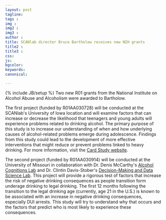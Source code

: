 ```yaml
---
layout: post
tagline: 
tags : 
img : 
img2 : 
img3 : 
author : 
title: SCANlab director Bruce Bartholow receives new NIH grants
title2 : 
title3 : 
css: 
js: 
bgcolor: 
keywords: 
canonical:

---
```

{% include JB/setup %}
Two new R01 grants from the National Institute on Alcohol Abuse and Alcoholism were awarded to Bartholow. 

The first project (funded by R01AA030728) will be conducted at the SCANlab's University of Iowa location and will examine factors that can increase or decrease the likelihood that teenagers and young adults will experience problems related to drinking alcohol.  The primary purpose of this study is to increase our understanding of when and how underlying causes of alcohol-related problems emerge during adolescence.  Findings from this study could lead to the development of more effective interventions that might reduce or prevent problems linked to heavy drinking.  For more information, visit the [Card Study website](https://www.scanlab.page/card).

The second project (funded by R01AA030914) will be conducted at the University of Missouri in collaboration with Dr. Denis McCarthy's [Alcohol Cognitions Lab](https://sites.google.com/umsystem.edu/mccarthydm/home) and Dr. Clintin Davis-Stober's [Decision-Making and Data Science Lab](https://www.davis-stober.com/). This project will provide a rigorous test of factors that increase the risk of negative drinking consequences as people transition form underage drinking to legal drinking. The first 12 months following the transition to the legal drinking age (currently, age 21 in the U.S.) is known to be associated with an increase in negative drinking consequences, especially DUI arrests. This study will try to understand why that occurs and the factors that predict who is most likely to experience these consequences.
